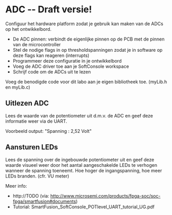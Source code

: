 # ADC -- Draft versie!

Configuur het hardware platform zodat je gebruik kan maken van de ADCs op het ontwikkelbord.
 * De ADC pinnen: verbindt de eigenlijke pinnen op de PCB met de pinnen van de microcontroller
 * Stel de nodige flags in op thresholdspanningen zodat je in software op deze flags kan reageren (interrupts)
 * Programmeer deze configuratie in je ontwikkelbord
 * Voeg de ADC driver toe aan je SoftConsole workspace
 * Schrijf code om de ADCs uit te lezen
 
Voeg de benodigde code voor dit labo aan je eigen bibliotheek toe. (myLib.h en myLib.c)

## Uitlezen ADC
Lees de waarde van de potentiometer uit d.m.v. de ADC en geef deze informatie weer via de UART.

Voorbeeld output: "Spanning : 2,52 Volt"

## Aansturen LEDs
Lees de spanning over de ingebouwde potentiometer uit en geef deze waarde visueel weer door het aantal aangeschakelde LEDs te verhogen wanneer de spanning toeneemt.
Hoe hoger de ingangspanning, hoe meer LEDs branden. (cfr. VU meter)


Meer info: 
 * http://TODO (via: http://www.microsemi.com/products/fpga-soc/soc-fpga/smartfusion#documents)
 * Tutorial: SmartFusion_SoftConsole_POTlevel_UART_tutorial_UG.pdf

